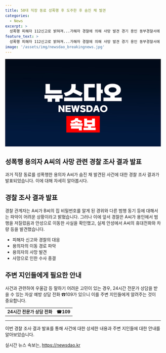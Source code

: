 ```yaml
---
title: 50대 직장 동료 성폭행 후 도주한 후 숨진 채 발견
categories:
  - News
excerpt: >
  성폭행 피해자 112신고로 밝혀져...가해자 경찰에 의해 사망 발견 경기 용인 동부경찰서에 따르면 50대 A씨가 20대 여성 B씨를 성폭행한 후 도주한 사건이 발생했다. 경찰은 A씨의 이동경로를 추적하던 중 안성에서 사망한 것을 확인했고, 강간 혐의가 사망으로 종결될 예정이라고 밝혔다. A씨의 동기 파악은 어렵지만, 관계자는 B씨의 집 비밀번호를 알게된 경위 등을 조사 중이라고 전했다. ※자살 예방 상담은 ☎109에서 가능합니다.
feature_text: >
  성폭행 피해자 112신고로 밝혀져...가해자 경찰에 의해 사망 발견 경기 용인 동부경찰서에 따르면 50대 A씨가 20대 여성 B씨를 성폭행한 후 도주한 사건이 발생했다. 경찰은 A씨의 이동경로를 추적하던 중 안성에서 사망한 것을 확인했고, 강간 혐의가 사망으로 종결될 예정이라고 밝혔다. A씨의 동기 파악은 어렵지만, 관계자는 B씨의 집 비밀번호를 알게된 경위 등을 조사 중이라고 전했다. ※자살 예방 상담은 ☎109에서 가능합니다.
image: '/assets/img/newsdao_breakingnews.jpg'
---
```


<p><img src="/assets/img/newsdao_breakingnews.jpg" alt="firstkoreanews 속보" /></p>

<h2>성폭행 용의자 A씨의 사망 관련 경찰 조사 결과 발표</h2>

<p data-ke-size="size16">과거 직장 동료를 성폭행한 용의자 A씨가 숨진 채 발견된 사건에 대한 경찰 조사 결과가 발표되었습니다. 이에 대해 자세히 알아봅시다.</p>

<h2 data-ke-size="size26">경찰 조사 결과 발표</h2>

<p data-ke-size="size16">경찰 관계자는 A씨가 B씨의 집 비밀번호를 알게 된 경위와 다른 범행 동기 등에 대해서는 파악이 어려운 상황이라고 밝혔습니다. 그러나 이에 앞서 경찰은 A씨가 용인에서 범행을 저질렀음과 안성으로 이동한 사실을 확인했고, 실제 안성에서 A씨의 휴대전화와 차량 등을 발견했습니다.</p>

<ul>
  <li>피해자 신고와 경찰의 대응</li>
  <li>용의자의 이동 경로 파악</li>
  <li>용의자의 사망 발견</li>
  <li>사망으로 인한 수사 종결</li>
</ul>

<h2 data-ke-size="size26">주변 지인들에게 필요한 안내</h2>

<p data-ke-size="size16">사건과 관련하여 우울감 등 말하기 어려운 고민이 있는 경우, 24시간 전문가 상담을 받을 수 있는 자살 예방 상담 전화 ☎109가 있으니 이를 주변 지인들에게 알려주는 것이 중요합니다.</p>

<table>
  <tr>
    <td style="text-align: center; height: 17px;"><b>24시간 전문가 상담 전화</b></td>
    <td style="text-align: center; height: 17px;"><b>☎109</b></td>
  </tr>
</table>

<hr>

<p data-ke-size="size16">이번 경찰 조사 결과 발표를 통해 사건에 대한 상세한 내용과 주변 지인들에 대한 안내를 알아보았습니다.</p>
실시간 뉴스 속보는, <a href="https://newsdao.kr" rel="dofollow">https://newsdao.kr</a>


